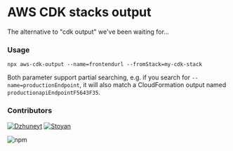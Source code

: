 # AWS CDK stacks output
The alternative to "cdk output" we've been waiting for...

### Usage

    npx aws-cdk-output --name=frontendurl --fromStack=my-cdk-stack
    
Both parameter support partial searching, e.g. if you search for `--name=productionEndpoint`, it will also match a CloudFormation output named `productionapiEndpointF5643F35`.
### Contributors

[![Dzhuneyt](https://avatars2.githubusercontent.com/u/1754428?s=100&v=4)](https://dzhuneyt.com)
[![Stoyan](https://avatars2.githubusercontent.com/u/49834377?s=100&v=4)](https://dzhuneyt.com)

![npm](https://github.com/Dzhuneyt/cdk-get-stack-output/workflows/npm/badge.svg)

